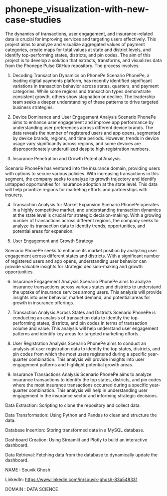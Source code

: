 # phonepe_visualization-with-new-case-studies
 The dynamics of transactions, user engagement, and insurance-related data is crucial for improving services and targeting users effectively. This project aims to analyze and visualize aggregated values of payment categories, create maps for total values at state and district levels, and identify top-performing states, districts, and pin codes.
The aim of this project is to develop a solution that extracts, transforms, and visualizes data from the Phonepe Pulse GitHub repository. The process involves:
1. Decoding Transaction Dynamics on PhonePe
Scenario
PhonePe, a leading digital payments platform, has recently identified significant variations in transaction behavior across states, quarters, and payment categories. While some regions and transaction types demonstrate consistent growth, others show stagnation or decline. The leadership team seeks a deeper understanding of these patterns to drive targeted business strategies.



2. Device Dominance and User Engagement Analysis
Scenario
PhonePe aims to enhance user engagement and improve app performance by understanding user preferences across different device brands. The data reveals the number of registered users and app opens, segmented by device brands, regions, and time periods. However, trends in device usage vary significantly across regions, and some devices are disproportionately underutilized despite high registration numbers.

3. Insurance Penetration and Growth Potential Analysis

Scenario
PhonePe has ventured into the insurance domain, providing users with options to secure various policies. With increasing transactions in this segment, the company seeks to analyze its growth trajectory and identify untapped opportunities for insurance adoption at the state level. This data will help prioritize regions for marketing efforts and partnerships with insurers.

4. Transaction Analysis for Market Expansion
Scenario
PhonePe operates in a highly competitive market, and understanding transaction dynamics at the state level is crucial for strategic decision-making. With a growing number of transactions across different regions, the company seeks to analyze its transaction data to identify trends, opportunities, and potential areas for expansion.

5. User Engagement and Growth Strategy

Scenario
PhonePe seeks to enhance its market position by analyzing user engagement across different states and districts. With a significant number of registered users and app opens, understanding user behavior can provide valuable insights for strategic decision-making and growth opportunities.



6. Insurance Engagement Analysis
Scenario
PhonePe aims to analyze insurance transactions across various states and districts to understand the uptake of insurance services among users. This analysis will provide insights into user behavior, market demand, and potential areas for growth in insurance offerings.



7. Transaction Analysis Across States and Districts
Scenario
PhonePe is conducting an analysis of transaction data to identify the top-performing states, districts, and pin codes in terms of transaction volume and value. This analysis will help understand user engagement patterns and identify key areas for targeted marketing efforts..

8. User Registration Analysis
Scenario
PhonePe aims to conduct an analysis of user registration data to identify the top states, districts, and pin codes from which the most users registered during a specific year-quarter combination. This analysis will provide insights into user engagement patterns and highlight potential growth areas.

9. Insurance Transactions Analysis
Scenario
PhonePe aims to analyze insurance transactions to identify the top states, districts, and pin codes where the most insurance transactions occurred during a specific year-quarter combination. This analysis will help in understanding user engagement in the insurance sector and informing strategic decisions.


Data Extraction: Scripting to clone the repository and collect data.

Data Transformation: Using Python and Pandas to clean and structure the data.

Database Insertion: Storing transformed data in a MySQL database.

Dashboard Creation: Using Streamlit and Plotly to build an interactive dashboard.

Data Retrieval: Fetching data from the database to dynamically update the dashboard.

NAME : Souvik Ghosh

LinkedIn: https://www.linkedin.com/in/souvik-ghosh-83a548331

DOMAIN : DATA SCIENCE
